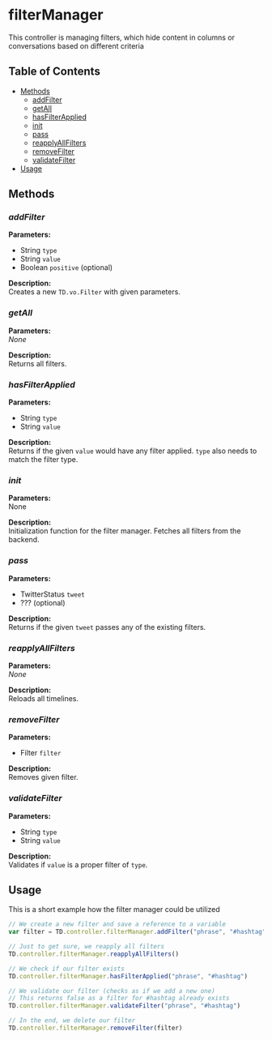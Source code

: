 # filterManager

This controller is managing filters, which hide content in columns or conversations based on different criteria

## Table of Contents

* [Methods](#methods)
  * [addFilter](#addfilter)
  * [getAll](#getall)
  * [hasFilterApplied](#hasfilterapplied)
  * [init](#init)
  * [pass](#pass)
  * [reapplyAllFilters](#reapplyallfilters)
  * [removeFilter](#removefilter)
  * [validateFilter](#validatefilter)
* [Usage](#usage)

## Methods

### _addFilter_

**Parameters:**  
* String `type`
* String `value`
* Boolean `positive` (optional)

**Description:**  
Creates a new `TD.vo.Filter` with given parameters.

### _getAll_

**Parameters:**  
_None_

**Description:**  
Returns all filters.

### _hasFilterApplied_

**Parameters:**  
* String `type`
* String `value`

**Description:**  
Returns if the given `value` would have any filter applied. `type` also needs to match the filter type.

### _init_

**Parameters:**  
None

**Description:**  
Initialization function for the filter manager. Fetches all filters from the backend.

### _pass_

**Parameters:**
* TwitterStatus `tweet`
* ??? (optional)

**Description:**  
Returns if the given `tweet` passes any of the existing filters.

### _reapplyAllFilters_

**Parameters:**  
_None_

**Description:**  
Reloads all timelines.

### _removeFilter_

**Parameters:**  
* Filter `filter`

**Description:**  
Removes given filter.

### _validateFilter_

**Parameters:**  
* String `type`
* String `value`

**Description:**  
Validates if `value` is a proper filter of `type`.

## Usage

This is a short example how the filter manager could be utilized

```js
// We create a new filter and save a reference to a variable
var filter = TD.controller.filterManager.addFilter("phrase", "#hashtag")

// Just to get sure, we reapply all filters
TD.controller.filterManager.reapplyAllFilters()

// We check if our filter exists
TD.controller.filterManager.hasFilterApplied("phrase", "#hashtag")

// We validate our filter (checks as if we add a new one)
// This returns false as a filter for #hashtag already exists
TD.controller.filterManager.validateFilter("phrase", "#hashtag")

// In the end, we delete our filter
TD.controller.filterManager.removeFilter(filter)
```
